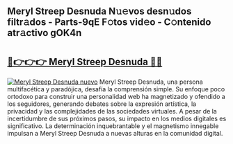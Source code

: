 ## Meryl Streep Desnuda N𝚞𝚎vos desn𝚞dos filtr𝚊dos - Parts-9qE F𝚘tos vid𝚎o - C𝚘ntenido atr𝚊ctivo gOK4n

# <h2><a href="http://mb12oac.tromn.icu/?c=Meryl+Streep+Desnuda">🔗👉👉👉 Meryl Streep Desnuda 🔗🔗</a></h2>

[![Meryl Streep Desnuda nuevo](https://i.imgur.com/pEAQMta.gif)](http://mb12oac.tromn.icu/?c=Meryl+Streep+Desnuda)
Meryl Streep Desnuda, una persona multifacética y paradójica, desafía la comprensión simple. Su enfoque poco ortodoxo para construir una personalidad web ha magnetizado y ofendido a los seguidores, generando debates sobre la expresión artística, la privacidad y las complejidades de las sociedades virtuales. A pesar de la incertidumbre de sus próximos pasos, su impacto en los medios digitales es significativo. La determinación inquebrantable y el magnetismo innegable impulsan a Meryl Streep Desnuda a nuevas alturas en la comunidad digital.
